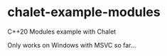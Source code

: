 # chalet-example-modules

C++20 Modules example with Chalet

Only works on Windows with MSVC so far...

